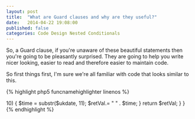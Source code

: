 ```yaml
---
layout: post
title:  "What are Guard clauses and why are they useful?"
date:   2014-04-22 19:08:00
published: false
categories: Code Design Nested Conditionals
---
```


So, a Guard clause, if you're unaware of these beautiful statements then you're going to be pleasantly surprised. They
are going to help you write nicer looking, easier to read and therefore easier to maintain code.

So first things first, I'm sure we're all familiar with code that looks similar to this.

{% highlight php5 funcnamehighlighter linenos %}
<?php

function convertUKDateToMySQLDate($ukdate)
{
    $ukdate = trim($ukdate);
    if ($ukdate=="") {
        return NULL;
    } else {
        $day=substr($ukdate, 0, 2);
        $month=substr($ukdate, 3, 2);
        $year=substr($ukdate, 6, 4);
        
        $retVal = "$year-$month-$day";
        
        //check for time at the end of the string
        if (strlen($ukdate) > 10) {
            $time = substr($ukdate, 11);
            $retVal.= " " . $time;
        }
        return $retVal;
    }
}
{% endhighlight %}
